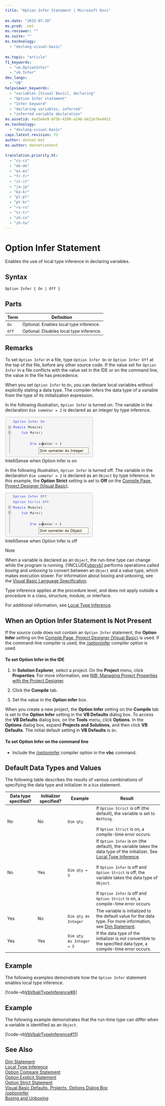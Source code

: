 ```yaml
---
title: "Option Infer Statement | Microsoft Docs"

ms.date: "2015-07-20"
ms.prod: .net
ms.reviewer: ""
ms.suite: ""
ms.technology: 
  - "devlang-visual-basic"

ms.topic: "article"
f1_keywords: 
  - "vb.OptionInfer"
  - "vb.Infer"
dev_langs: 
  - "VB"
helpviewer_keywords: 
  - "variables [Visual Basic], declaring"
  - "Option Infer statement"
  - "Infer keyword"
  - "declaring variables, inferred"
  - "inferred variable declaration"
ms.assetid: 4ad3e6e9-8f5b-4209-a248-de22ef6e4652
ms.technology: 
  - "devlang-visual-basic"
caps.latest.revision: 72
author: dotnet-bot
ms.author: dotnetcontent

translation.priority.ht: 
  - "cs-cz"
  - "de-de"
  - "es-es"
  - "fr-fr"
  - "it-it"
  - "ja-jp"
  - "ko-kr"
  - "pl-pl"
  - "pt-br"
  - "ru-ru"
  - "tr-tr"
  - "zh-cn"
  - "zh-tw"
---
```

# Option Infer Statement
Enables the use of local type inference in declaring variables.  
  
## Syntax  
  
```  
Option Infer { On | Off }  
```  
  
## Parts  
  
|Term|Definition|  
|---|---|  
|`On`|Optional. Enables local type inference.|  
|`Off`|Optional. Disables local type inference.|  
  
## Remarks  
 To set `Option Infer` in a file, type `Option Infer On` or `Option Infer Off` at the top of the file, before any other source code. If the value set for `Option Infer` in a file conflicts with the value set in the IDE or on the command line, the value in the file has precedence.  
  
 When you set `Option Infer` to `On`, you can declare local variables without explicitly stating a data type. The compiler infers the data type of a variable from the type of its initialization expression.  
  
 In the following illustration, `Option Infer` is turned on. The variable in the declaration `Dim someVar = 2` is declared as an integer by type inference.  
  
 ![IntelliSense view of the declaration.](../../../visual-basic/language-reference/statements/media/optioninferasinteger.png "optionInferAsInteger")  
IntelliSense when Option Infer is on  
  
 In the following illustration, `Option Infer` is turned off. The variable in the declaration `Dim someVar = 2` is declared as an `Object` by type inference. In this example, the **Option Strict** setting is set to **Off** on the [Compile Page, Project Designer (Visual Basic)](https://docs.microsoft.com/visualstudio/ide/reference/compile-page-project-designer-visual-basic).  
  
 ![IntelliSense view of the declaration.](../../../visual-basic/language-reference/statements/media/optioninferasobject.png "optionInferAsObject")  
IntelliSense when Option Infer is off  
  
> [!NOTE]
>  When a variable is declared as an `Object`, the run-time type can change while the program is running. [!INCLUDE[vbprvb](../../../csharp/programming-guide/concepts/linq/includes/vbprvb_md.md)] performs operations called *boxing* and *unboxing* to convert between an `Object` and a value type, which makes execution slower. For information about boxing and unboxing, see the [Visual Basic Language Specification](../../../visual-basic/reference/language-specification.md).  
  
 Type inference applies at the procedure level, and does not apply outside a procedure in a class, structure, module, or interface.  
  
 For additional information, see [Local Type Inference](../../../visual-basic/programming-guide/language-features/variables/local-type-inference.md).  
  
## When an Option Infer Statement Is Not Present  
 If the source code does not contain an `Option Infer` statement, the **Option Infer** setting on the [Compile Page, Project Designer (Visual Basic)](https://docs.microsoft.com/visualstudio/ide/reference/compile-page-project-designer-visual-basic) is used. If the command-line compiler is used, the [/optioninfer](../../../visual-basic/reference/command-line-compiler/optioninfer.md) compiler option is used.  
  
#### To set Option Infer in the IDE  
  
1.  In **Solution Explorer**, select a project. On the **Project** menu, click **Properties**. For more information, see [NIB: Managing Project Properties with the Project Designer](http://msdn.microsoft.com/en-us/983f3c18-832f-4666-afec-74b716ff3e0e).  
  
2.  Click the **Compile** tab.  
  
3.  Set the value in the **Option infer** box.  
  
 When you create a new project, the **Option Infer** setting on the **Compile** tab is set to the **Option Infer** setting in the **VB Defaults** dialog box. To access the **VB Defaults** dialog box, on the **Tools** menu, click **Options**. In the **Options** dialog box, expand **Projects and Solutions**, and then click **VB Defaults**. The initial default setting in **VB Defaults** is `On`.  
  
#### To set Option Infer on the command line  
  
-   Include the [/optioninfer](../../../visual-basic/reference/command-line-compiler/optioninfer.md) compiler option in the **vbc** command.  
  
## Default Data Types and Values  
 The following table describes the results of various combinations of specifying the data type and initializer in a `Dim` statement.  
  
|Data type specified?|Initializer specified?|Example|Result|  
|---|---|---|---|  
|No|No|`Dim qty`|If `Option Strict` is off (the default), the variable is set to `Nothing`.<br /><br /> If `Option Strict` is on, a compile-time error occurs.|  
|No|Yes|`Dim qty = 5`|If `Option Infer` is on (the default), the variable takes the data type of the initializer. See [Local Type Inference](../../../visual-basic/programming-guide/language-features/variables/local-type-inference.md).<br /><br /> If `Option Infer` is off and `Option Strict` is off, the variable takes the data type of `Object`.<br /><br /> If `Option Infer` is off and `Option Strict` is on, a compile-time error occurs.|  
|Yes|No|`Dim qty As Integer`|The variable is initialized to the default value for the data type. For more information, see [Dim Statement](../../../visual-basic/language-reference/statements/dim-statement.md).|  
|Yes|Yes|`Dim qty  As Integer = 5`|If the data type of the initializer is not convertible to the specified data type, a compile-time error occurs.|  
  
## Example  
 The following examples demonstrate how the `Option Infer` statement enables local type inference.  
  
 [!code-vb[VbVbalrTypeInference#6](../../../visual-basic/language-reference/statements/codesnippet/VisualBasic/option-infer-statement_1.vb)]  
  
## Example  
 The following example demonstrates that the run-time type can differ when a variable is identified as an `Object`.  
  
 [!code-vb[VbVbalrTypeInference#11](../../../visual-basic/language-reference/statements/codesnippet/VisualBasic/option-infer-statement_2.vb)]  
  
## See Also  
 [Dim Statement](../../../visual-basic/language-reference/statements/dim-statement.md)   
 [Local Type Inference](../../../visual-basic/programming-guide/language-features/variables/local-type-inference.md)   
 [Option Compare Statement](../../../visual-basic/language-reference/statements/option-compare-statement.md)   
 [Option Explicit Statement](../../../visual-basic/language-reference/statements/option-explicit-statement.md)   
 [Option Strict Statement](../../../visual-basic/language-reference/statements/option-strict-statement.md)   
 [Visual Basic Defaults, Projects, Options Dialog Box](https://docs.microsoft.com/visualstudio/ide/reference/visual-basic-defaults-projects-options-dialog-box)   
 [/optioninfer](../../../visual-basic/reference/command-line-compiler/optioninfer.md)   
 [Boxing and Unboxing](../../../csharp/programming-guide/types/boxing-and-unboxing.md)